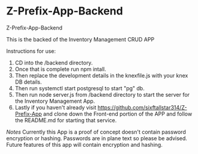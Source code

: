 # Z-Prefix-App-Backend
Z-Prefix-App-Backend

This is the backed of the Inventory Management CRUD APP 

Instructions for use: 
1. CD into the /backend directory. 
2. Once that is complete run npm intall. 
3. Then replace the development details in the knexfile.js with your knex DB details. 
4. Then run systemctl start postgresql to start "pg" db.
5. Then run node server.js from /backend directory to start the server for the Inventory Management App. 
6. Lastly if you haven't already visit https://github.com/sixftallstar314/Z-Prefix-App and clone down the Front-end portion of the APP and follow the README.md for starting that service. 


*Notes*
Currently this App is a proof of concept doesn't contain password encryption or hashing. Passwords are in plane text so please be advised.
Future features of this app will contain encryption and hashing. 
